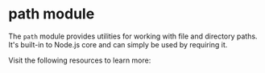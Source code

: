 # path module

The `path` module provides utilities for working with file and directory paths. It's built-in to Node.js core and can simply be used by requiring it.

Visit the following resources to learn more:
